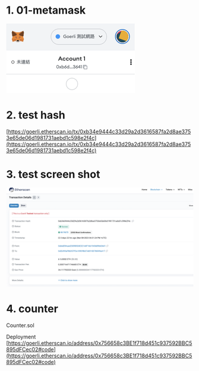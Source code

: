 # 1. 01-metamask

![metamask](1.metamask.png "meatamask screen shot")

# 2. test hash
[https://goerli.etherscan.io/tx/0xb34e9444c33d29a2d3616587fa2d8ae3753e65de06d1981731aebd1c598e2f4c](https://goerli.etherscan.io/tx/0xb34e9444c33d29a2d3616587fa2d8ae3753e65de06d1981731aebd1c598e2f4c)

# 3. test screen shot
![screen shot](2.tx.png "tx screen shot")

# 4. counter
Counter.sol

Deployment
[https://goerli.etherscan.io/address/0x756658c3BE1f718d451c937592BBC5895dFCec02#code](https://goerli.etherscan.io/address/0x756658c3BE1f718d451c937592BBC5895dFCec02#code)